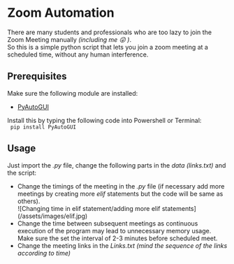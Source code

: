 # Zoom Automation
There are many students and professionals who are too lazy to join the Zoom Meeting manually <i>(including me :stuck_out_tongue_winking_eye: )</i>.
<br>So this is a simple python script that lets you join a zoom meeting at a scheduled time, without any human interference.
<br>
<h2> Prerequisites</h2>
Make sure the following module are installed:
<ul>
  <li><a href = 'https://pypi.org/project/PyAutoGUI/' target = '_blank'> PyAutoGUI</a></li>
</ul>
Install this by typing the following code into Powershell or Terminal:
<br>
<code> pip install PyAutoGUI</code>
<br>
<h2> Usage</h2>

Just import the <em>.py</em> file, change the following parts in the <i>data (links.txt)</i> and the script:
<ul>
  <li>Change the timings of the meeting in the <i>.py</i> file (if necessary add more meetings by creating more <em>elif</em> statements but the code will be same as others).</li>
![Changing time in elif statement/adding more elif statements](/assets/images/elif.jpg)
  <li>Change the time between subsequent meetings as continuous execution of the program may lead to unnecessary memory usage.
    Make sure the set the interval of 2-3 minutes before scheduled meet.</li>
  <li>Change the meeting links in the <em>Links.txt</i> (mind the sequence of the links according to time)</li>
</ul>
